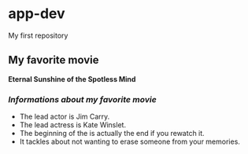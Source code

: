 # app-dev
My first repository
## My favorite movie
**Eternal Sunshine of the Spotless Mind** 
### *Informations about my favorite movie*
- The lead actor is Jim Carry.
- The lead actress is Kate Winslet.
- The beginning of the is actually the end if you rewatch it.
- It tackles about not wanting to erase someone from your memories. 
